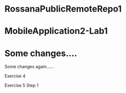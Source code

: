 # RossanaPublicRemoteRepo1

# MobileApplication2-Lab1

# Some changes....

Some changes again......

Exercise 4

Exercise 5 Step 1
